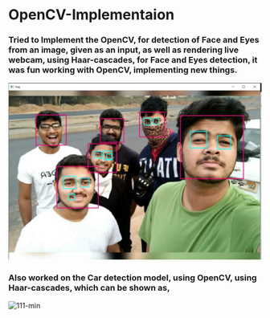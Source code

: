 # OpenCV-Implementaion

### Tried to Implement the OpenCV, for detection of Face and Eyes from an image, given as an input, as well as rendering live webcam, using Haar-cascades, for Face and Eyes detection, it was fun working with OpenCV, implementing new things.

![](output-onlinepngtools.png)

### Also worked on the Car detection model, using OpenCV, using Haar-cascades, which can be shown as,

![111-min](https://user-images.githubusercontent.com/63406916/88158422-a9a35300-cc29-11ea-899c-ccd8ebdfe141.gif)


